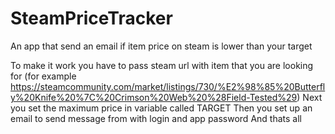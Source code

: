 # SteamPriceTracker
An app that send an email if item price on steam is lower than your target

To make it work you have to pass steam url with item that you are looking for (for example https://steamcommunity.com/market/listings/730/%E2%98%85%20Butterfly%20Knife%20%7C%20Crimson%20Web%20%28Field-Tested%29)
Next you set the maximum price in variable called TARGET
Then you set up an email to send message from with login and app password
And thats all
